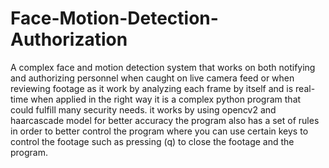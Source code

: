 # Face-Motion-Detection-Authorization
A complex face and motion detection system that works on both notifying and authorizing personnel when caught on live camera feed or when reviewing footage as it work by analyzing each frame by itself and is real-time when applied in the right way it is a complex python program that could fulfill many security needs. 
it works by using opencv2 and haarcascade model for better accuracy the program also has a set of rules in order to better control the program where you can use certain keys to control the footage such as pressing (q) to close the footage and the program.


